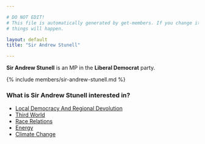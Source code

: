 ```yaml
---

# DO NOT EDIT!
# This file is automatically generated by get-members. If you change it, bad
# things will happen.

layout: default
title: "Sir Andrew Stunell"

---
```


**Sir Andrew Stunell** is an MP in the **Liberal Democrat** party.

{% include members/sir-andrew-stunell.md %}

### What is Sir Andrew Stunell interested in?


* [Local Democracy And Regional Devolution](/interests/local-democracy-and-regional-devolution.html)
* [Third World](/interests/third-world.html)
* [Race Relations](/interests/race-relations.html)
* [Energy](/interests/energy.html)
* [Climate Change](/interests/climate-change.html)

